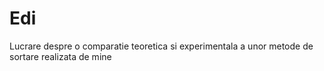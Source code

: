 # Edi
Lucrare despre o comparatie teoretica si experimentala a unor metode de sortare realizata de mine
